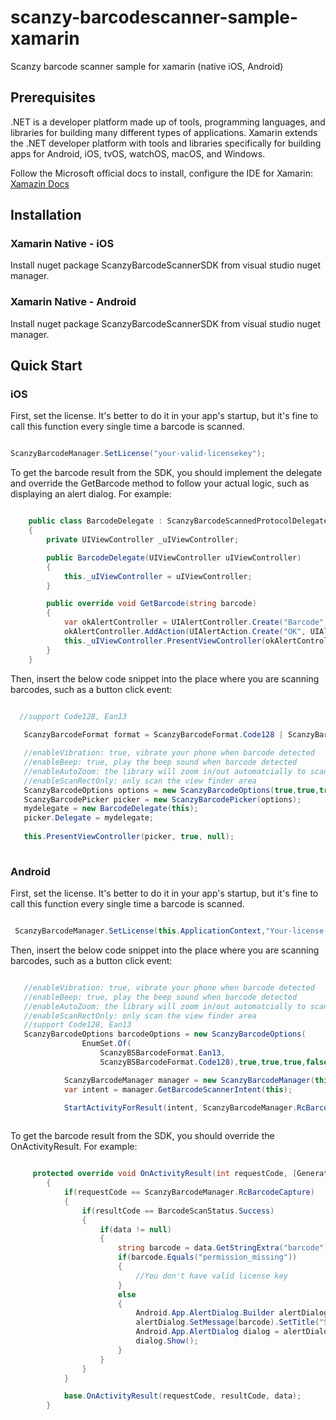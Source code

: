 # scanzy-barcodescanner-sample-xamarin
Scanzy barcode scanner sample for xamarin (native iOS, Android)

## Prerequisites

.NET is a developer platform made up of tools, programming languages, and libraries for building many different types of applications. Xamarin extends the .NET developer platform with tools and libraries specifically for building apps for Android, iOS, tvOS, watchOS, macOS, and Windows.

Follow the Microsoft official docs to install, configure the IDE for Xamarin: [Xamazin Docs](https://learn.microsoft.com/en-us/xamarin/get-started/installation/?pivots=windows-vs2022)


## Installation

### Xamarin Native - iOS

Install nuget package ScanzyBarcodeScannerSDK from visual studio nuget manager.

### Xamarin Native - Android

Install nuget package ScanzyBarcodeScannerSDK from visual studio nuget manager.

## Quick Start

### iOS

First, set the license. It's better to do it in your app's startup, but it's fine to call this function every single time a barcode is scanned.

```csharp

ScanzyBarcodeManager.SetLicense("your-valid-licensekey");

```

To get the barcode result from the SDK, you should implement the delegate and override the GetBarcode method to follow your actual logic, such as displaying an alert dialog. For example:

```csharp

    public class BarcodeDelegate : ScanzyBarcodeScannedProtocolDelegate
    {
        private UIViewController _uIViewController;

        public BarcodeDelegate(UIViewController uIViewController)
        {
            this._uIViewController = uIViewController;
        }

        public override void GetBarcode(string barcode)
        {
            var okAlertController = UIAlertController.Create("Barcode", barcode, UIAlertControllerStyle.Alert);
            okAlertController.AddAction(UIAlertAction.Create("OK", UIAlertActionStyle.Default, null));
            this._uIViewController.PresentViewController(okAlertController, true, null);
        }
    }

```

Then, insert the below code snippet into the place where you are scanning barcodes, such as a button click event:

```csharp

  //support Code128, Ean13
  
   ScanzyBarcodeFormat format = ScanzyBarcodeFormat.Code128 | ScanzyBarcodeFormat.Ean13;

   //enableVibration: true, vibrate your phone when barcode detected
   //enableBeep: true, play the beep sound when barcode detected
   //enableAutoZoom: the library will zoom in/out automatcially to scan the barcode
   //enableScanRectOnly: only scan the view finder area
   ScanzyBarcodeOptions options = new ScanzyBarcodeOptions(true,true,true,false, format);
   ScanzyBarcodePicker picker = new ScanzyBarcodePicker(options);
   mydelegate = new BarcodeDelegate(this);
   picker.Delegate = mydelegate;
            
   this.PresentViewController(picker, true, null);
  
```

### Android

First, set the license. It's better to do it in your app's startup, but it's fine to call this function every single time a barcode is scanned.

```csharp

 ScanzyBarcodeManager.SetLicense(this.ApplicationContext,"Your-license-key");

```

Then, insert the below code snippet into the place where you are scanning barcodes, such as a button click event:

```csharp

   //enableVibration: true, vibrate your phone when barcode detected
   //enableBeep: true, play the beep sound when barcode detected
   //enableAutoZoom: the library will zoom in/out automatcially to scan the barcode
   //enableScanRectOnly: only scan the view finder area
   //support Code128, Ean13
   ScanzyBarcodeOptions barcodeOptions = new ScanzyBarcodeOptions(
                EnumSet.Of(
                    ScanzyBSBarcodeFormat.Ean13,
                    ScanzyBSBarcodeFormat.Code128),true,true,true,false);

            ScanzyBarcodeManager manager = new ScanzyBarcodeManager(this.ApplicationContext,barcodeOptions);
            var intent = manager.GetBarcodeScannerIntent(this);

            StartActivityForResult(intent, ScanzyBarcodeManager.RcBarcodeCapture);
             
```

To get the barcode result from the SDK, you should override the OnActivityResult. For example:

```csharp

     protected override void OnActivityResult(int requestCode, [GeneratedEnum] Result resultCode, Android.Content.Intent data)
        {
            if(requestCode == ScanzyBarcodeManager.RcBarcodeCapture)
            {
                if(resultCode == BarcodeScanStatus.Success)
                {
                    if(data != null)
                    {
                        string barcode = data.GetStringExtra("barcode");
                        if(barcode.Equals("permission_missing"))
                        {
                            //You don't have valid license key
                        }
                        else
                        {
                            Android.App.AlertDialog.Builder alertDialog = new Android.App.AlertDialog.Builder(this);
                            alertDialog.SetMessage(barcode).SetTitle("SCAN RESULT");
                            Android.App.AlertDialog dialog = alertDialog.Create();
                            dialog.Show();
                        }
                    }
                }
            }

            base.OnActivityResult(requestCode, resultCode, data);
        }

```

